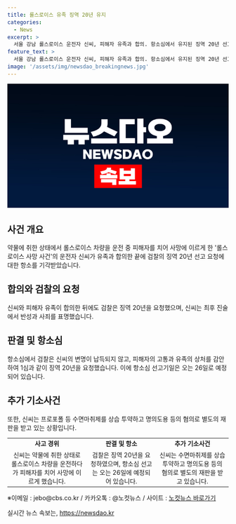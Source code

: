 ```yaml
---
title: 롤스로이스 유족 징역 20년 유지
categories:
  - News
excerpt: >
  서울 강남 롤스로이스 운전자 신씨, 피해자 유족과 합의. 항소심에서 유지된 징역 20년 선고, 검찰은 다시 징역 20년 요청. 신씨는 합의 후 처벌불원서 제출하며 사과하고, 검찰은 증거 인멸 등 이유로 항소 기각과 징역 20년 구형 요청. 피해자 숨지게 한 사건에 대해 신씨는 평생 반성하겠다고 언급. 1심 재판에서는 향정신성 의약품 투약과 도주를 인정받아 징역 20년 선고. 심리는 오는 26일로 예정. 추가로 프로포폴 등 수면마취제 투약 혐의로 별도 재판 중.
feature_text: >
  서울 강남 롤스로이스 운전자 신씨, 피해자 유족과 합의. 항소심에서 유지된 징역 20년 선고, 검찰은 다시 징역 20년 요청. 신씨는 합의 후 처벌불원서 제출하며 사과하고, 검찰은 증거 인멸 등 이유로 항소 기각과 징역 20년 구형 요청. 피해자 숨지게 한 사건에 대해 신씨는 평생 반성하겠다고 언급. 1심 재판에서는 향정신성 의약품 투약과 도주를 인정받아 징역 20년 선고. 심리는 오는 26일로 예정. 추가로 프로포폴 등 수면마취제 투약 혐의로 별도 재판 중.
image: '/assets/img/newsdao_breakingnews.jpg'
---
```


<p><img src="/assets/img/newsdao_breakingnews.jpg" alt="ontimetimes 속보" /></p>

<h2 data-ke-size="size26">사건 개요</h2>

<p data-ke-size="size16">약물에 취한 상태에서 롤스로이스 차량을 운전 중 피해자를 치어 사망에 이르게 한 '롤스로이스 사망 사건'의 운전자 신씨가 유족과 합의한 끝에 검찰의 징역 20년 선고 요청에 대한 항소를 기각받았습니다.</p>

<h2 data-ke-size="size26">합의와 검찰의 요청</h2>

<p data-ke-size="size16">신씨와 피해자 유족이 합의한 뒤에도 검찰은 징역 20년을 요청했으며, 신씨는 최후 진술에서 반성과 사죄를 표명했습니다.</p>

<h2 data-ke-size="size26">판결 및 항소심</h2>

<p data-ke-size="size16">항소심에서 검찰은 신씨의 변명이 납득되지 않고, 피해자의 고통과 유족의 상처를 감안하여 1심과 같이 징역 20년을 요청했습니다. 이에 항소심 선고기일은 오는 26일로 예정되어 있습니다.</p>

<h2 data-ke-size="size26">추가 기소사건</h2>

<p data-ke-size="size16">또한, 신씨는 프로포폴 등 수면마취제를 상습 투약하고 명의도용 등의 혐의로 별도의 재판을 받고 있는 상황입니다.</p>

<table>
    <tr>
        <td style="text-align: center; height: 17px;"><b>사고 경위</b></td>
        <td style="text-align: center; height: 17px;"><b>판결 및 항소</b></td>
        <td style="text-align: center; height: 17px;"><b>추가 기소사건</b></td>
    </tr>
    <tr>
        <td style="text-align: center; height: 17px;">신씨는 약물에 취한 상태로 롤스로이스 차량을 운전하다가 피해자를 치어 사망에 이르게 했습니다.</td>
        <td style="text-align: center; height: 17px;">검찰은 징역 20년을 요청하였으며, 항소심 선고는 오는 26일에 예정되어 있습니다.</td>
        <td style="text-align: center; height: 17px;">신씨는 수면마취제를 상습 투약하고 명의도용 등의 혐의로 별도의 재판을 받고 있습니다.</td>
    </tr>
</table>

<p data-ke-size="size16">※이메일 : jebo@cbs.co.kr / 카카오톡 : @노컷뉴스 / 사이트 : <a href="https://url.kr/b71afn" target="_blank" rel="noopener">노컷뉴스 바로가기</a></p>
실시간 뉴스 속보는, <a href="https://newsdao.kr" rel="dofollow">https://newsdao.kr</a>


